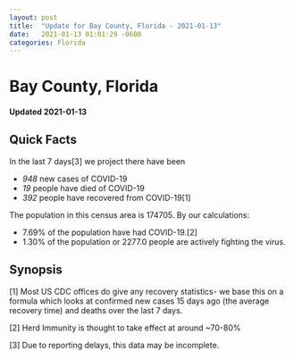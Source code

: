 ```yaml
---
layout: post
title:  "Update for Bay County, Florida - 2021-01-13"
date:   2021-01-13 01:01:29 -0600
categories: Florida
---
```


# Bay County, Florida
#### Updated 2021-01-13

## Quick Facts

In the last 7 days[3] we project there have been
- *948* new cases of COVID-19
- *19* people have died of COVID-19
- *392* people have recovered from COVID-19[1]

The population in this census area is 174705. By our calculations:
- 7.69% of the population have had COVID-19.[2]
- 1.30% of the population or 2277.0 people are actively fighting the virus.

## Synopsis




[1] Most US CDC offices do give any recovery statistics- we base this on a formula which looks at confirmed new cases
15 days ago (the average recovery time) and deaths over the last 7 days.

[2] Herd Immunity is thought to take effect at around ~70-80%

[3] Due to reporting delays, this data may be incomplete.
 
    